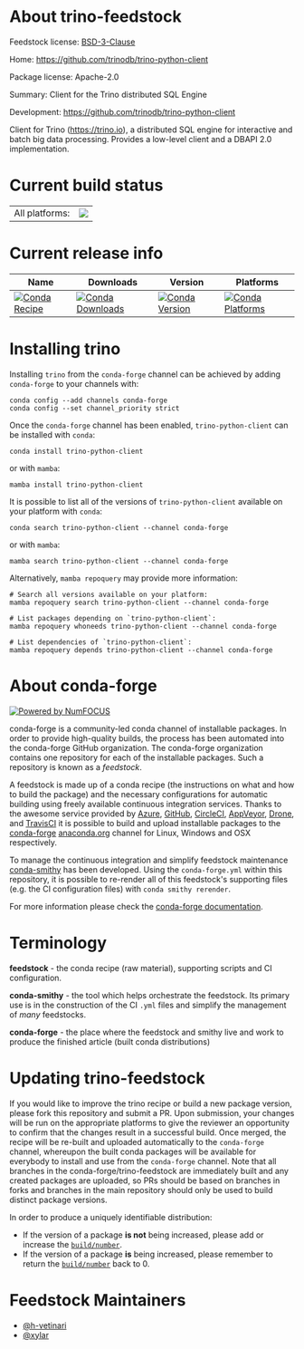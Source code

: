 About trino-feedstock
=====================

Feedstock license: [BSD-3-Clause](https://github.com/conda-forge/trino-feedstock/blob/main/LICENSE.txt)

Home: https://github.com/trinodb/trino-python-client

Package license: Apache-2.0

Summary: Client for the Trino distributed SQL Engine

Development: https://github.com/trinodb/trino-python-client

Client for Trino (https://trino.io), a distributed SQL engine for
interactive and batch big data processing. Provides a low-level client and
a DBAPI 2.0 implementation.


Current build status
====================


<table><tr><td>All platforms:</td>
    <td>
      <a href="https://dev.azure.com/conda-forge/feedstock-builds/_build/latest?definitionId=12403&branchName=main">
        <img src="https://dev.azure.com/conda-forge/feedstock-builds/_apis/build/status/trino-feedstock?branchName=main">
      </a>
    </td>
  </tr>
</table>

Current release info
====================

| Name | Downloads | Version | Platforms |
| --- | --- | --- | --- |
| [![Conda Recipe](https://img.shields.io/badge/recipe-trino--python--client-green.svg)](https://anaconda.org/conda-forge/trino-python-client) | [![Conda Downloads](https://img.shields.io/conda/dn/conda-forge/trino-python-client.svg)](https://anaconda.org/conda-forge/trino-python-client) | [![Conda Version](https://img.shields.io/conda/vn/conda-forge/trino-python-client.svg)](https://anaconda.org/conda-forge/trino-python-client) | [![Conda Platforms](https://img.shields.io/conda/pn/conda-forge/trino-python-client.svg)](https://anaconda.org/conda-forge/trino-python-client) |

Installing trino
================

Installing `trino` from the `conda-forge` channel can be achieved by adding `conda-forge` to your channels with:

```
conda config --add channels conda-forge
conda config --set channel_priority strict
```

Once the `conda-forge` channel has been enabled, `trino-python-client` can be installed with `conda`:

```
conda install trino-python-client
```

or with `mamba`:

```
mamba install trino-python-client
```

It is possible to list all of the versions of `trino-python-client` available on your platform with `conda`:

```
conda search trino-python-client --channel conda-forge
```

or with `mamba`:

```
mamba search trino-python-client --channel conda-forge
```

Alternatively, `mamba repoquery` may provide more information:

```
# Search all versions available on your platform:
mamba repoquery search trino-python-client --channel conda-forge

# List packages depending on `trino-python-client`:
mamba repoquery whoneeds trino-python-client --channel conda-forge

# List dependencies of `trino-python-client`:
mamba repoquery depends trino-python-client --channel conda-forge
```


About conda-forge
=================

[![Powered by
NumFOCUS](https://img.shields.io/badge/powered%20by-NumFOCUS-orange.svg?style=flat&colorA=E1523D&colorB=007D8A)](https://numfocus.org)

conda-forge is a community-led conda channel of installable packages.
In order to provide high-quality builds, the process has been automated into the
conda-forge GitHub organization. The conda-forge organization contains one repository
for each of the installable packages. Such a repository is known as a *feedstock*.

A feedstock is made up of a conda recipe (the instructions on what and how to build
the package) and the necessary configurations for automatic building using freely
available continuous integration services. Thanks to the awesome service provided by
[Azure](https://azure.microsoft.com/en-us/services/devops/), [GitHub](https://github.com/),
[CircleCI](https://circleci.com/), [AppVeyor](https://www.appveyor.com/),
[Drone](https://cloud.drone.io/welcome), and [TravisCI](https://travis-ci.com/)
it is possible to build and upload installable packages to the
[conda-forge](https://anaconda.org/conda-forge) [anaconda.org](https://anaconda.org/)
channel for Linux, Windows and OSX respectively.

To manage the continuous integration and simplify feedstock maintenance
[conda-smithy](https://github.com/conda-forge/conda-smithy) has been developed.
Using the ``conda-forge.yml`` within this repository, it is possible to re-render all of
this feedstock's supporting files (e.g. the CI configuration files) with ``conda smithy rerender``.

For more information please check the [conda-forge documentation](https://conda-forge.org/docs/).

Terminology
===========

**feedstock** - the conda recipe (raw material), supporting scripts and CI configuration.

**conda-smithy** - the tool which helps orchestrate the feedstock.
                   Its primary use is in the construction of the CI ``.yml`` files
                   and simplify the management of *many* feedstocks.

**conda-forge** - the place where the feedstock and smithy live and work to
                  produce the finished article (built conda distributions)


Updating trino-feedstock
========================

If you would like to improve the trino recipe or build a new
package version, please fork this repository and submit a PR. Upon submission,
your changes will be run on the appropriate platforms to give the reviewer an
opportunity to confirm that the changes result in a successful build. Once
merged, the recipe will be re-built and uploaded automatically to the
`conda-forge` channel, whereupon the built conda packages will be available for
everybody to install and use from the `conda-forge` channel.
Note that all branches in the conda-forge/trino-feedstock are
immediately built and any created packages are uploaded, so PRs should be based
on branches in forks and branches in the main repository should only be used to
build distinct package versions.

In order to produce a uniquely identifiable distribution:
 * If the version of a package **is not** being increased, please add or increase
   the [``build/number``](https://docs.conda.io/projects/conda-build/en/latest/resources/define-metadata.html#build-number-and-string).
 * If the version of a package **is** being increased, please remember to return
   the [``build/number``](https://docs.conda.io/projects/conda-build/en/latest/resources/define-metadata.html#build-number-and-string)
   back to 0.

Feedstock Maintainers
=====================

* [@h-vetinari](https://github.com/h-vetinari/)
* [@xylar](https://github.com/xylar/)


